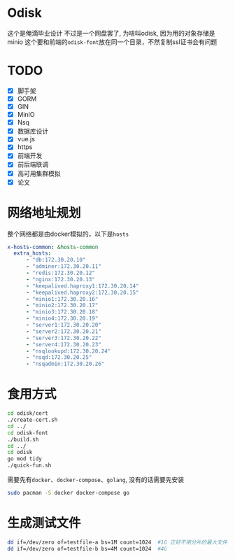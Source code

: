 # Odisk
这个是俺滴毕业设计
不过是一个网盘罢了, 为啥叫odisk, 因为用的对象存储是minio
这个要和前端的`odisk-font`放在同一个目录，不然复制ssl证书会有问题
# TODO
- [x] 脚手架
- [x] GORM
- [x] GIN
- [x] MinIO
- [x] Nsq
- [X] 数据库设计
- [x] vue.js
- [x] https
- [x] 前端开发
- [x] 前后端联调
- [x] 高可用集群模拟
- [x] 论文
# 网络地址规划
整个网络都是由docker模拟的，以下是`hosts`
```yml
x-hosts-common: &hosts-common
  extra_hosts:
      - "db:172.30.20.10"
      - "adminer:172.30.20.11"
      - "redis:172.30.20.12"
      - "nginx:172.30.20.13"
      - "keepalived.haproxy1:172.30.20.14"
      - "keepalived.haproxy2:172.30.20.15"
      - "minio1:172.30.20.16"
      - "minio2:172.30.20.17"
      - "minio3:172.30.20.18"
      - "minio4:172.30.20.19"
      - "server1:172.30.20.20"
      - "server2:172.30.20.21"
      - "server3:172.30.20.22"
      - "server4:172.30.20.23"
      - "nsqlookupd:172.30.20.24"
      - "nsqd:172.30.20.25"
      - "nsqadmin:172.30.20.26"
```

# 食用方式
```bash
cd odisk/cert
./create-cert.sh
cd ../ 
cd odisk-font
./build.sh
cd ../
cd odisk
go mod tidy
./quick-fun.sh
```

需要先有`docker`、`docker-compose`、`golang`, 没有的话需要先安装
```bash
sudo pacman -S docker docker-compose go
```

# 生成测试文件
```bash
dd if=/dev/zero of=testfile-a bs=1M count=1024  #1G 正好不用分片的最大文件
dd if=/dev/zero of=testfile-b bs=4M count=1024  #4G 
```